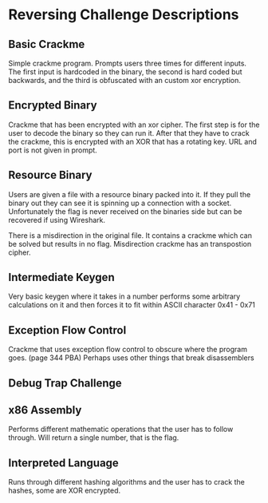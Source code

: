 # Reversing Challenge Descriptions

## Basic Crackme

Simple crackme program. Prompts users three times for different inputs. The first input is hardcoded in the binary,
the second is hard coded but backwards, and the third is obfuscated with an custom xor encryption.

## Encrypted Binary

Crackme that has been encrypted with an xor cipher. The first step is for the user to decode the binary so they can run it.
After that they have to crack the crackme, this is encrypted with an XOR that has a rotating key.
URL and port is not given in prompt.

## Resource Binary

Users are given a file with a resource binary packed into it. If they pull the binary out they can see it is spinning up a connection with a socket.
Unfortunately the flag is never received on the binaries side but can be recovered if using Wireshark.

There is a misdirection in the original file. It contains a crackme which can be solved but results in no flag.
Misdirection crackme has an transpostion cipher.

## Intermediate Keygen

Very basic keygen where it takes in a number performs some arbitrary calculations on it and then
forces it to fit within ASCII character 0x41 - 0x71

## Exception Flow Control

Crackme that uses exception flow control to obscure where the program goes. (page 344 PBA)
Perhaps uses other things that break disassemblers

## Debug Trap Challenge

## x86 Assembly

Performs different mathematic operations that the user has to follow through. Will return a single number, that is the flag.

## Interpreted Language

Runs through different hashing algorithms and the user has to crack the hashes, some are XOR encrypted.
